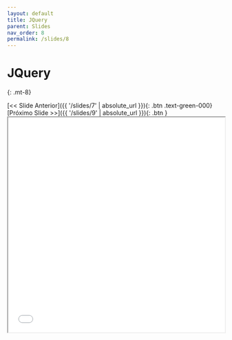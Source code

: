 ```yaml
---
layout: default
title: JQuery
parent: Slides
nav_order: 8
permalink: /slides/8
---
```


# JQuery
{: .mt-8}

<span class="d-flex flex-justify-around mt-8">
[<< Slide Anterior]({{ '/slides/7' | absolute_url }}){: .btn .text-green-000}
[Próximo Slide >>]({{ '/slides/9' | absolute_url }}){: .btn }
</span>

<iframe src="{{ '/assets/slides/07-jquery.pdf' | absolute_url }}" width="100%" height="500px">